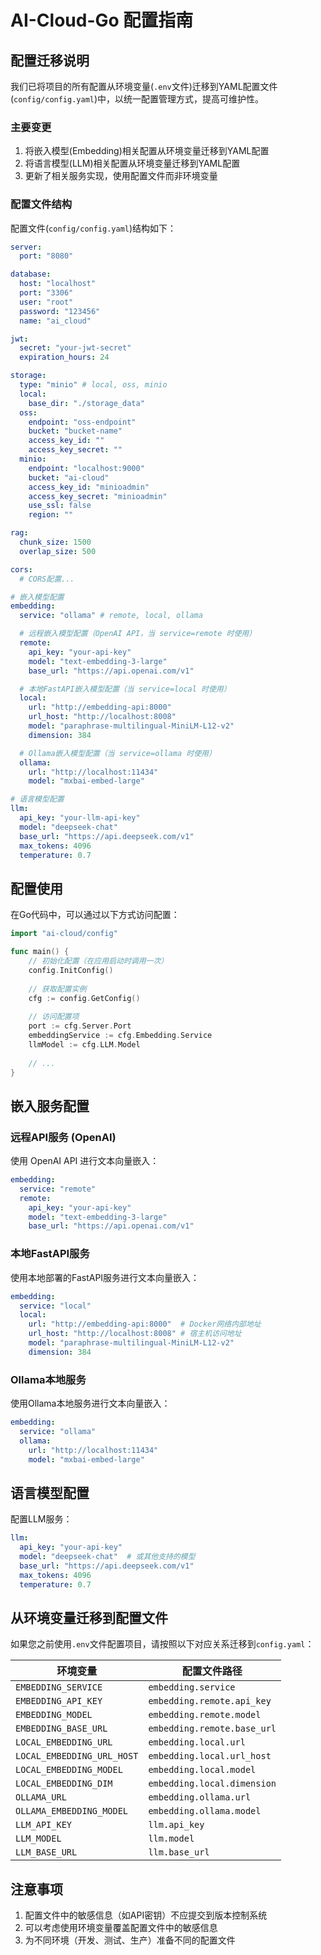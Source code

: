 # AI-Cloud-Go 配置指南

## 配置迁移说明

我们已将项目的所有配置从环境变量(`.env`文件)迁移到YAML配置文件(`config/config.yaml`)中，以统一配置管理方式，提高可维护性。

### 主要变更

1. 将嵌入模型(Embedding)相关配置从环境变量迁移到YAML配置
2. 将语言模型(LLM)相关配置从环境变量迁移到YAML配置
3. 更新了相关服务实现，使用配置文件而非环境变量

### 配置文件结构

配置文件(`config/config.yaml`)结构如下：

```yaml
server:
  port: "8080"

database:
  host: "localhost"
  port: "3306"
  user: "root"
  password: "123456"
  name: "ai_cloud"

jwt:
  secret: "your-jwt-secret"
  expiration_hours: 24

storage:
  type: "minio" # local, oss, minio
  local:
    base_dir: "./storage_data"
  oss:
    endpoint: "oss-endpoint"
    bucket: "bucket-name"
    access_key_id: ""
    access_key_secret: ""
  minio:
    endpoint: "localhost:9000"
    bucket: "ai-cloud"
    access_key_id: "minioadmin"
    access_key_secret: "minioadmin"
    use_ssl: false
    region: ""

rag:
  chunk_size: 1500
  overlap_size: 500

cors:
  # CORS配置...

# 嵌入模型配置
embedding:
  service: "ollama" # remote, local, ollama

  # 远程嵌入模型配置（OpenAI API，当 service=remote 时使用）
  remote:
    api_key: "your-api-key"
    model: "text-embedding-3-large"
    base_url: "https://api.openai.com/v1"

  # 本地FastAPI嵌入模型配置（当 service=local 时使用）
  local:
    url: "http://embedding-api:8000"
    url_host: "http://localhost:8008"
    model: "paraphrase-multilingual-MiniLM-L12-v2"
    dimension: 384

  # Ollama嵌入模型配置（当 service=ollama 时使用）
  ollama:
    url: "http://localhost:11434"
    model: "mxbai-embed-large"

# 语言模型配置
llm:
  api_key: "your-llm-api-key"
  model: "deepseek-chat"
  base_url: "https://api.deepseek.com/v1"
  max_tokens: 4096
  temperature: 0.7
```

## 配置使用

在Go代码中，可以通过以下方式访问配置：

```go
import "ai-cloud/config"

func main() {
    // 初始化配置（在应用启动时调用一次）
    config.InitConfig()
    
    // 获取配置实例
    cfg := config.GetConfig()
    
    // 访问配置项
    port := cfg.Server.Port
    embeddingService := cfg.Embedding.Service
    llmModel := cfg.LLM.Model
    
    // ...
}
```

## 嵌入服务配置

### 远程API服务 (OpenAI)

使用 OpenAI API 进行文本向量嵌入：

```yaml
embedding:
  service: "remote"
  remote:
    api_key: "your-api-key"
    model: "text-embedding-3-large"
    base_url: "https://api.openai.com/v1"
```

### 本地FastAPI服务

使用本地部署的FastAPI服务进行文本向量嵌入：

```yaml
embedding:
  service: "local"
  local:
    url: "http://embedding-api:8000"  # Docker网络内部地址
    url_host: "http://localhost:8008" # 宿主机访问地址
    model: "paraphrase-multilingual-MiniLM-L12-v2"
    dimension: 384
```

### Ollama本地服务

使用Ollama本地服务进行文本向量嵌入：

```yaml
embedding:
  service: "ollama"
  ollama:
    url: "http://localhost:11434"
    model: "mxbai-embed-large"
```

## 语言模型配置

配置LLM服务：

```yaml
llm:
  api_key: "your-api-key"
  model: "deepseek-chat"  # 或其他支持的模型
  base_url: "https://api.deepseek.com/v1"
  max_tokens: 4096
  temperature: 0.7
```

## 从环境变量迁移到配置文件

如果您之前使用`.env`文件配置项目，请按照以下对应关系迁移到`config.yaml`：

| 环境变量 | 配置文件路径 |
|---------|------------|
| `EMBEDDING_SERVICE` | `embedding.service` |
| `EMBEDDING_API_KEY` | `embedding.remote.api_key` |
| `EMBEDDING_MODEL` | `embedding.remote.model` |
| `EMBEDDING_BASE_URL` | `embedding.remote.base_url` |
| `LOCAL_EMBEDDING_URL` | `embedding.local.url` |
| `LOCAL_EMBEDDING_URL_HOST` | `embedding.local.url_host` |
| `LOCAL_EMBEDDING_MODEL` | `embedding.local.model` |
| `LOCAL_EMBEDDING_DIM` | `embedding.local.dimension` |
| `OLLAMA_URL` | `embedding.ollama.url` |
| `OLLAMA_EMBEDDING_MODEL` | `embedding.ollama.model` |
| `LLM_API_KEY` | `llm.api_key` |
| `LLM_MODEL` | `llm.model` |
| `LLM_BASE_URL` | `llm.base_url` |

## 注意事项

1. 配置文件中的敏感信息（如API密钥）不应提交到版本控制系统
2. 可以考虑使用环境变量覆盖配置文件中的敏感信息
3. 为不同环境（开发、测试、生产）准备不同的配置文件 